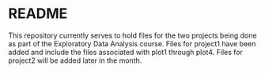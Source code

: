 # README

This repository currently serves to hold files for the two projects being done as part of the Exploratory Data Analysis course.  Files for project1 have been added and include the files associated with plot1 through plot4.  Files for project2 will be added later in the month.
